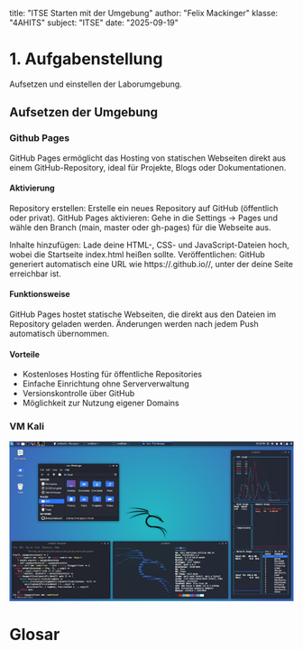 
title: "ITSE Starten mit der Umgebung"
author: "Felix Mackinger"
klasse: "4AHITS"
subject: "ITSE"
date: "2025-09-19"


# 1. Aufgabenstellung
Aufsetzen und einstellen der Laborumgebung.

## Aufsetzen der Umgebung

### Github Pages

GitHub Pages ermöglicht das Hosting von statischen Webseiten direkt aus einem GitHub-Repository, ideal für Projekte, Blogs oder Dokumentationen.

#### Aktivierung

Repository erstellen: Erstelle ein neues Repository auf GitHub (öffentlich oder privat).
GitHub Pages aktivieren: Gehe in die Settings → Pages und wähle den Branch (main, master oder gh-pages) für die Webseite aus.

Inhalte hinzufügen: Lade deine HTML-, CSS- und JavaScript-Dateien hoch, wobei die Startseite index.html heißen sollte.
Veröffentlichen: GitHub generiert automatisch eine URL wie https://<benutzername>.github.io/<repository>/, unter der deine Seite erreichbar ist.

#### Funktionsweise

GitHub Pages hostet statische Webseiten, die direkt aus den Dateien im Repository geladen werden. Änderungen werden nach jedem Push automatisch übernommen.

#### Vorteile

- Kostenloses Hosting für öffentliche Repositories
- Einfache Einrichtung ohne Serververwaltung
- Versionskontrolle über GitHub
- Möglichkeit zur Nutzung eigener Domains

### VM Kali

![Kali Linux](img/kali-desktop-xfce.jpg)


# Glosar
[](berichte/glossar.md)
